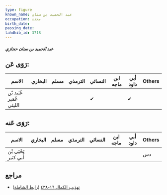 ```yaml
---
type: figure
known_name: عبد الحميد بن سنان
occupation: محدث
birth_date:
passing_date:
tahdhib_id: 3718
---
```

##### عبد الحميد بن سنان حجازي

## رَوَى عَن:
| الاسم                    | البخاري | مسلم | الترمذي | النسائي | ابن ماجه | أبي داود | Others |
| ------------------------ | ------- | ---- | ------- | ------- | -------- | -------- | ------ |
| عُبَيد بْن عُمَير الليثي |         |      |         | ✔       |          | ✔        |        |
## رَوَى عَنه:
| الاسم                 | البخاري | مسلم | الترمذي | النسائي | ابن ماجه | أبي داود | Others |
| --------------------- | ------- | ---- | ------- | ------- | -------- | -------- | ------ |
| يَحْيَى بْن أَبي كثير |         |      |         |         |          |          | دس     |
## مراجع
- [تهذيب الكمال ١٦-٤٣٨](obsidian://open?vault=Tahdhib-al-Kamal&file=Figures/٣٧١٨-عبد%20الحميد%20بن%20سنان%20حجازي) ([رابط الشاملة](https://shamela.ws/book/3722/8431))
